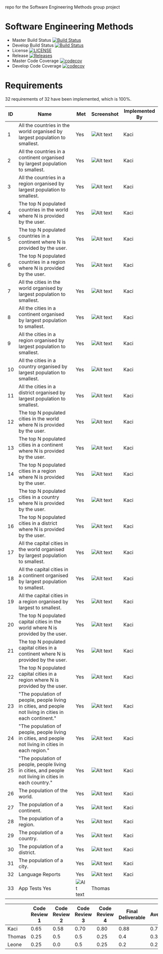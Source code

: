 repo for the Software Engineering Methods group project

# Software Engineering Methods

- Master Build Status [![Build Status](https://travis-ci.org/kaciyanova/SEMGroupProject.svg?branch=master)](https://travis-ci.org/kaciyanova/SEMGroupProject)
- Develop Build Status [![Build Status](https://travis-ci.org/kaciyanova/SEMGroupProject.svg?branch=develop)](https://travis-ci.org/kaciyanova/SEMGroupProject)
- License [![LICENSE](https://img.shields.io/github/license/kaciyanova/SEMGroupProject.svg?style=flat-square)](https://github.com/kaciyanova/SEMGroupProject/blob/master/LICENSE)
- Release [![Releases](https://img.shields.io/github/release/kaciyanova/SEMGroupProject/all.svg?style=flat-square)](https://github.com/kaciyanova/SEMGroupProject/releases)
- Master Code Coverage [![codecov](https://codecov.io/gh/kaciyanova/SEMGroupProject/branch/master/graph/badge.svg)](https://codecov.io/gh/kaciyanova/SEMGroupProject)
- Develop Code Coverage [![codecov](https://codecov.io/gh/kaciyanova/SEMGroupProject/branch/develop/graph/badge.svg)](https://codecov.io/gh/kaciyanova/SEMGroupProject)

# Requirements

32 requirements of 32 have been implemented, which is 100%.

| ID | Name                                                                                                    | Met | Screenshot | Implemented By | 
|----|---------------------------------------------------------------------------------------------------------|-----|------------|----------------| 
| 1  | All the countries in the world organised by largest population to smallest.                             | Yes |          ![Alt text](/Screenshots/1.png?raw=true)  | Kaci           | 
| 2  | All the countries in a continent organised by largest population to smallest.                           | Yes |          ![Alt text](/Screenshots/2.png?raw=true)  | Kaci           | 
| 3  | All the countries in a region organised by largest population to smallest.                              | Yes |           ![Alt text](/Screenshots/3.png?raw=true) | Kaci           | 
| 4  | The top N populated countries in the world where N is provided by the user.                             | Yes |           ![Alt text](/Screenshots/4.png?raw=true) | Kaci           | 
| 5  | The top N populated countries in a continent where N is provided by the user.                           | Yes |          ![Alt text](/Screenshots/5.png?raw=true)  | Kaci           | 
| 6  | The top N populated countries in a region where N is provided by the user.                              | Yes |          ![Alt text](/Screenshots/6.png?raw=true)  | Kaci           | 
| 7  | All the cities in the world organised by largest population to smallest.                                | Yes |          ![Alt text](/Screenshots/7.png?raw=true)  | Kaci           | 
| 8  | All the cities in a continent organised by largest population to smallest.                              | Yes |           ![Alt text](/Screenshots/8.png?raw=true) | Kaci           | 
| 9  | All the cities in a region organised by largest population to smallest.                                 | Yes |           ![Alt text](/Screenshots/9.png?raw=true) | Kaci           | 
| 10 | All the cities in a country organised by largest population to smallest.                                | Yes |          ![Alt text](/Screenshots/10.png?raw=true)  | Kaci           | 
| 11 | All the cities in a district organised by largest population to smallest.                               | Yes |          ![Alt text](/Screenshots/11.png?raw=true)  | Kaci           | 
| 12 | The top N populated cities in the world where N is provided by the user.                                | Yes |           ![Alt text](/Screenshots/12.png?raw=true) | Kaci           | 
| 13 | The top N populated cities in a continent where N is provided by the user.                              | Yes |          ![Alt text](/Screenshots/13.png?raw=true)  | Kaci           | 
| 14 | The top N populated cities in a region where N is provided by the user.                                 | Yes |          ![Alt text](/Screenshots/14.png?raw=true)  | Kaci           | 
| 15 | The top N populated cities in a country where N is provided by the user.                                | Yes |           ![Alt text](/Screenshots/15.png?raw=true) | Kaci           | 
| 16 | The top N populated cities in a district where N is provided by the user.                               | Yes |           ![Alt text](/Screenshots/16.png?raw=true) | Kaci           | 
| 17 | All the capital cities in the world organised by largest population to smallest.                        | Yes |          ![Alt text](/Screenshots/17.png?raw=true)  | Kaci           | 
| 18 | All the capital cities in a continent organised by largest population to smallest.                      | Yes |          ![Alt text](/Screenshots/18.png?raw=true)  | Kaci           | 
| 19 | All the capital cities in a region organised by largest to smallest.                                    | Yes |           ![Alt text](/Screenshots/19.png?raw=true) | Kaci           | 
| 20 | The top N populated capital cities in the world where N is provided by the user.                        | Yes |           ![Alt text](/Screenshots/20.png?raw=true) | Kaci           | 
| 21 | The top N populated capital cities in a continent where N is provided by the user.                      | Yes |           ![Alt text](/Screenshots/21.png?raw=true) | Kaci           | 
| 22 | The top N populated capital cities in a region where N is provided by the user.                         | Yes |           ![Alt text](/Screenshots/22.png?raw=true) | Kaci           | 
| 23 | "The population of people, people living in cities, and people not living in cities in each continent." | Yes |           ![Alt text](/Screenshots/23.png?raw=true) | Kaci           | 
| 24 | "The population of people, people living in cities, and people not living in cities in each region."    | Yes |           ![Alt text](/Screenshots/24.png?raw=true) | Kaci           | 
| 25 | "The population of people, people living in cities, and people not living in cities in each country."   | Yes |           ![Alt text](/Screenshots/25.png?raw=true) | Kaci           | 
| 26 | The population of the world.                                                                            | Yes |           ![Alt text](/Screenshots/26.png?raw=true) | Kaci           | 
| 27 | The population of a continent.                                                                          | Yes |          ![Alt text](/Screenshots/27.png?raw=true)  | Kaci          | 
| 28 | The population of a region.                                                                             | Yes |          ![Alt text](/Screenshots/28.png?raw=true)  | Kaci          | 
| 29 | The population of a country.                                                                            | Yes |           ![Alt text](/Screenshots/29.png?raw=true) | Kaci           | 
| 30 | The population of a district.                                                                           | Yes |           ![Alt text](/Screenshots/30.png?raw=true) | Kaci           | 
| 31 | The population of a city.                                                                               | Yes |           ![Alt text](/Screenshots/31.png?raw=true) | Kaci           | 
| 32 | Language Reports                                                                                        | Yes |           ![Alt text](/Screenshots/32.png?raw=true) | Kaci           | 
| 33 | App Tests                                                                                                Yes |            ![Alt text](/Screenshots/32.png?raw=true)| Thomas         |                                                                                                 
                                                                                                                                                  

|      | Code Review 1 | Code Review 2 | Code Review 3 | Code Review 4 | Final Deliverable | Average |
|------|---------------|---------------|---------------|---------------|-------------------|-------|
| Kaci | 0.65 | 0.58 | 0.70 | 0.80 | 0.88 | 0.72 |
| Thomas | 0.25 | 0.5 | 0.5 | 0.25 | 0.4 | 0.38 |
| Leone | 0.25 | 0.0 | 0.5 | 0.25 | 0.2 | 0.24 |

